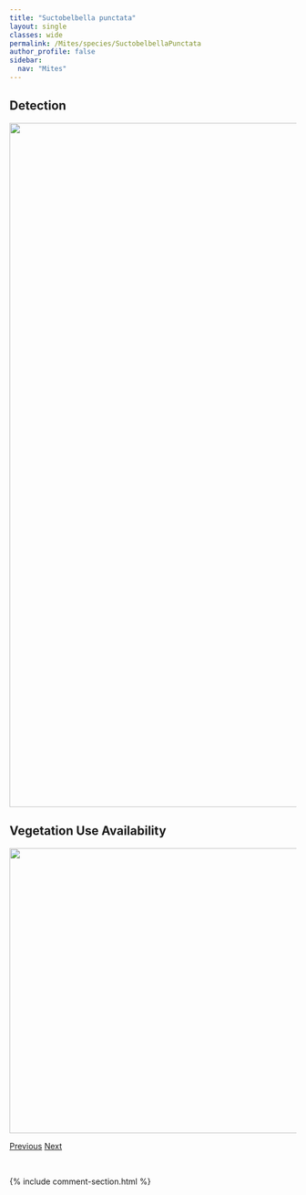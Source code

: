 ```yaml
---
title: "Suctobelbella punctata"
layout: single
classes: wide
permalink: /Mites/species/SuctobelbellaPunctata
author_profile: false
sidebar:
  nav: "Mites"
---
```


<h2>Detection</h2>

<a href="https://drive.google.com/uc?export=view&id=1zbr2wdi2wHVai8Agpcco4Vd6QM1qjher">
<img src="https://drive.google.com/uc?export=view&id=1zbr2wdi2wHVai8Agpcco4Vd6QM1qjher" height = "1200" width = "800">
</a>


<h2>Vegetation Use Availability</h2>

<a href="https://drive.google.com/uc?export=view&id=19bDnvt-S9TI-kZGYAdjvW17VtqJTj0Yj">
<img src="https://drive.google.com/uc?export=view&id=19bDnvt-S9TI-kZGYAdjvW17VtqJTj0Yj" height = "500" width = "1000">
</a>


<a href="/DevelopmentWebsite/Mites/species/SphaerozetesSp1DEW" class="pagination--pager" title="Sphaerozetes sp. 1 DEW">Previous</a> <a href="/DevelopmentWebsite/Mites/species/SuctobelbellaSp2DEW" class="pagination--pager" title="Suctobelbella sp. 2 DEW">Next</a>

<p>&nbsp;</p>

{% include comment-section.html %}
